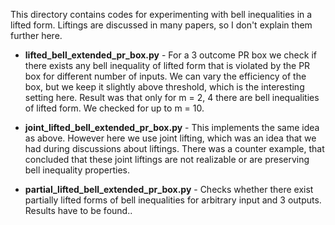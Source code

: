 This directory contains codes for experimenting with
bell inequalities in a lifted form. Liftings are discussed
in many papers, so I don't explain them further here.

* **lifted_bell_extended_pr_box.py** - For a 3 outcome PR box
we check if there exists any bell inequality of lifted form
  that is violated by the PR box for different number of inputs. We can vary the efficiency 
  of the box, but we keep it slightly above threshold, which
  is the interesting setting here. 
  Result was that only for m = 2, 4 there are bell inequalities
  of lifted form. We checked for up to m = 10.

*  **joint_lifted_bell_extended_pr_box.py** - This implements the
    same idea as above. However here we use joint lifting, which 
   was an idea that we had during discussions about liftings.
   There was a counter example, that concluded that these joint liftings
   are not realizable or are preserving bell inequality properties.
   
* **partial_lifted_bell_extended_pr_box.py** - Checks whether there exist 
partially lifted forms of bell inequalities for arbitrary input and 3 outputs.
  Results have to be found..